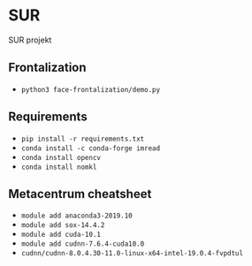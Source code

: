 # SUR
SUR projekt

## Frontalization
- `python3 face-frontalization/demo.py`

## Requirements
- `pip install -r requirements.txt`
- `conda install -c conda-forge imread`
- `conda install opencv`
- `conda install nomkl`

## Metacentrum cheatsheet
- `module add anaconda3-2019.10`
- `module add sox-14.4.2`
- `module add cuda-10.1`
- `module add cudnn-7.6.4-cuda10.0`
- `cudnn/cudnn-8.0.4.30-11.0-linux-x64-intel-19.0.4-fvpdtul`